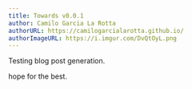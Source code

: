 ```yaml
---
title: Towards v0.0.1
author: Camilo Garcia La Rotta
authorURL: https://camilogarcialarotta.github.io/
authorImageURL: https://i.imgur.com/DvQtOyL.png
---
```


Testing blog post generation.

<!-- truncate -->

hope for the best.
